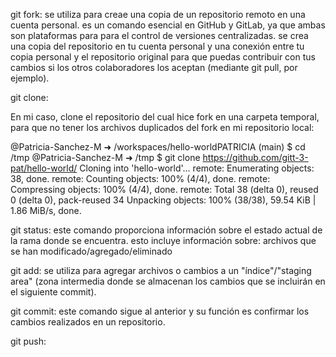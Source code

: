 git fork: se utiliza para creae una copia de un repositorio remoto en una cuenta personal. 
          es un comando esencial en GitHub y GitLab, ya que ambas son plataformas para para el control de versiones centralizadas.
          se crea una copia del repositorio en tu cuenta personal y una conexión entre tu copia personal y el repositorio original para que puedas contribuir con tus cambios si los otros colaboradores los aceptan (mediante git pull, por ejemplo).






git clone:


En mi caso, clone el repositorio del cual hice fork en una carpeta temporal, para que no tener los archivos duplicados del fork en mi repositorio local:

@Patricia-Sanchez-M ➜ /workspaces/hello-worldPATRICIA (main) $ cd /tmp
@Patricia-Sanchez-M ➜ /tmp $ git clone https://github.com/gitt-3-pat/hello-world/
Cloning into 'hello-world'...
remote: Enumerating objects: 38, done.
remote: Counting objects: 100% (4/4), done.
remote: Compressing objects: 100% (4/4), done.
remote: Total 38 (delta 0), reused 0 (delta 0), pack-reused 34
Unpacking objects: 100% (38/38), 59.54 KiB | 1.86 MiB/s, done.


git status: este comando proporciona información sobre el estado actual de la rama donde se encuentra.
            esto incluye información sobre: archivos que se han modificado/agregado/eliminado




git add: se utiliza para agregar archivos o cambios a un "índice"/"staging area" (zona intermedia donde se almacenan los cambios que se incluirán en el siguiente commit).
         

git commit: este comando sigue al anterior y su función es confirmar los cambios realizados en un repositorio.

git push: 